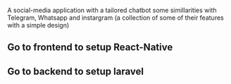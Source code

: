 A social-media application with a tailored chatbot
some simillarities with Telegram, Whatsapp and instargram (a collection of some of their features with a simple design)

## Go to frontend to setup React-Native

## Go to backend to setup laravel
